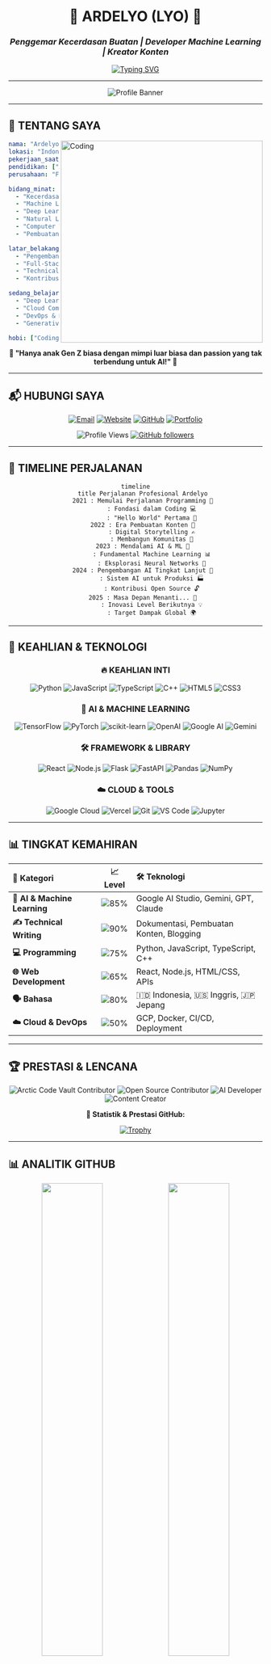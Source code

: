 <div align="center">

# 🌟 **ARDELYO (LYO)** 🌟
### *Penggemar Kecerdasan Buatan | Developer Machine Learning | Kreator Konten*

[![Typing SVG](https://readme-typing-svg.herokuapp.com?font=Fira+Code&weight=500&size=24&pause=1000&color=00D9FF&center=true&vCenter=true&width=700&lines=Selamat+Datang+di+Alam+Semesta+Digital+Saya+%F0%9F%9A%80;Penggemar+AI+%26+ML+dari+Indonesia+%F0%9F%A4%96;Koding+dengan+Tujuan%2C+Berkarya+dengan+Passion+%E2%9C%A8;Membangun+Teknologi+Masa+Depan+Hari+Ini+%F0%9F%8C%8F)](https://git.io/typing-svg)

---

![Profile Banner](https://capsule-render.vercel.app/api?type=waving&color=gradient&customColorList=6,11,20&height=300&section=header&text=PORTFOLIO%20ARDELYO&fontSize=50&fontColor=ffffff&animation=fadeIn&fontAlignY=38&desc=Developer%20AI%20Penuh%20Passion%20dari%20Indonesia&descAlignY=55&descAlign=50)

</div>

---

## 🎯 **TENTANG SAYA**

<img align="right" alt="Coding" width="400" src="https://raw.githubusercontent.com/devSouvik/devSouvik/master/gif3.gif">

```yaml
nama: "Ardelyo (Lyo)"
lokasi: "Indonesia 🇮🇩"
pekerjaan_saat_ini: "Mahasiswa & Developer AI/ML"
pendidikan: ["Artificial Intelligence", "Machine Learning"]
perusahaan: "Freelancer & Kontributor Open Source"

bidang_minat: 
  - "Kecerdasan Buatan 🤖"
  - "Machine Learning 📊"
  - "Deep Learning 🧠"
  - "Natural Language Processing 💬"
  - "Computer Vision 👁️"
  - "Pembuatan Konten ✍️"

latar_belakang_teknis:
  - "Pengembangan AI/ML"
  - "Full-Stack Development"
  - "Technical Writing"
  - "Kontribusi Open Source"

sedang_belajar: 
  - "Deep Learning Tingkat Lanjut 🎓"
  - "Cloud Computing ☁️"
  - "DevOps & MLOps 🔧"
  - "Generative AI 🎨"

hobi: ["Coding 💻", "Menulis ✍️", "Belajar Teknologi Baru 📚", "Membangun Komunitas 🤝"]
```

<div align="center">

**💫 "Hanya anak Gen Z biasa dengan mimpi luar biasa dan passion yang tak terbendung untuk AI!" 💫**

</div>

---

## 📬 **HUBUNGI SAYA**

<div align="center">

[![Email](https://img.shields.io/badge/Gmail-D14836?style=for-the-badge&logo=gmail&logoColor=white)](mailto:tahubulatlio12@gmail.com)
[![Website](https://img.shields.io/badge/Website-FF6B6B?style=for-the-badge&logo=google-chrome&logoColor=white)](https://bit.ly/ardelyo)
[![GitHub](https://img.shields.io/badge/GitHub-100000?style=for-the-badge&logo=github&logoColor=white)](https://github.com/Ardelyo)
[![Portfolio](https://img.shields.io/badge/Portfolio-4ECDC4?style=for-the-badge&logo=About.me&logoColor=white)](https://bit.ly/ardelyo)

![Profile Views](https://komarev.com/ghpvc/?username=ardelyo&color=blueviolet&style=for-the-badge&label=TAMPILAN+PROFIL)
[![GitHub followers](https://img.shields.io/github/followers/Ardelyo?logo=GitHub&style=for-the-badge)](https://github.com/Ardelyo)

</div>

---

## 🚀 **TIMELINE PERJALANAN**

<div align="center">

```mermaid
timeline
    title Perjalanan Profesional Ardelyo
    2021 : Memulai Perjalanan Programming 🚀
         : Fondasi dalam Coding 💻
         : "Hello World" Pertama 👋
    2022 : Era Pembuatan Konten 📝
         : Digital Storytelling ✍️
         : Membangun Komunitas 🤝
    2023 : Mendalami AI & ML 🤖
         : Fundamental Machine Learning 📊
         : Eksplorasi Neural Networks 🧠
    2024 : Pengembangan AI Tingkat Lanjut 🌟
         : Sistem AI untuk Produksi 🏭
         : Kontribusi Open Source 🔓
    2025 : Masa Depan Menanti... 🚀
         : Inovasi Level Berikutnya 💡
         : Target Dampak Global 🌍
```

</div>

---

## 💪 **KEAHLIAN & TEKNOLOGI**

<div align="center">

### 🔥 **KEAHLIAN INTI**

![Python](https://img.shields.io/badge/Python-FFD43B?style=for-the-badge&logo=python&logoColor=blue)
![JavaScript](https://img.shields.io/badge/JavaScript-323330?style=for-the-badge&logo=javascript&logoColor=F7DF1E)
![TypeScript](https://img.shields.io/badge/TypeScript-007ACC?style=for-the-badge&logo=typescript&logoColor=white)
![C++](https://img.shields.io/badge/C%2B%2B-00599C?style=for-the-badge&logo=c%2B%2B&logoColor=white)
![HTML5](https://img.shields.io/badge/HTML5-E34F26?style=for-the-badge&logo=html5&logoColor=white)
![CSS3](https://img.shields.io/badge/CSS3-1572B6?style=for-the-badge&logo=css3&logoColor=white)

### 🤖 **AI & MACHINE LEARNING**

![TensorFlow](https://img.shields.io/badge/TensorFlow-FF6F00?style=for-the-badge&logo=tensorflow&logoColor=white)
![PyTorch](https://img.shields.io/badge/PyTorch-EE4C2C?style=for-the-badge&logo=pytorch&logoColor=white)
![scikit-learn](https://img.shields.io/badge/scikit--learn-F7931E?style=for-the-badge&logo=scikit-learn&logoColor=white)
![OpenAI](https://img.shields.io/badge/OpenAI-412991?style=for-the-badge&logo=openai&logoColor=white)
![Google AI](https://img.shields.io/badge/Google%20AI-4285F4?style=for-the-badge&logo=google&logoColor=white)
![Gemini](https://img.shields.io/badge/Gemini-8E75B2?style=for-the-badge&logo=google&logoColor=white)

### 🛠️ **FRAMEWORK & LIBRARY**

![React](https://img.shields.io/badge/React-20232A?style=for-the-badge&logo=react&logoColor=61DAFB)
![Node.js](https://img.shields.io/badge/Node.js-339933?style=for-the-badge&logo=nodedotjs&logoColor=white)
![Flask](https://img.shields.io/badge/Flask-000000?style=for-the-badge&logo=flask&logoColor=white)
![FastAPI](https://img.shields.io/badge/FastAPI-009688?style=for-the-badge&logo=FastAPI&logoColor=white)
![Pandas](https://img.shields.io/badge/Pandas-2C2D72?style=for-the-badge&logo=pandas&logoColor=white)
![NumPy](https://img.shields.io/badge/Numpy-777BB4?style=for-the-badge&logo=numpy&logoColor=white)

### ☁️ **CLOUD & TOOLS**

![Google Cloud](https://img.shields.io/badge/Google_Cloud-4285F4?style=for-the-badge&logo=google-cloud&logoColor=white)
![Vercel](https://img.shields.io/badge/Vercel-000000?style=for-the-badge&logo=vercel&logoColor=white)
![Git](https://img.shields.io/badge/GIT-E44C30?style=for-the-badge&logo=git&logoColor=white)
![VS Code](https://img.shields.io/badge/VSCode-0078D4?style=for-the-badge&logo=visual%20studio%20code&logoColor=white)
![Jupyter](https://img.shields.io/badge/Jupyter-F37626.svg?&style=for-the-badge&logo=Jupyter&logoColor=white)

</div>

---

## 📊 **TINGKAT KEMAHIRAN**

<div align="center">

| 🎯 **Kategori** | 📈 **Level** | 🛠️ **Teknologi** |
|:---|:---:|:---|
| **🤖 AI & Machine Learning** | ![85%](https://progress-bar.dev/85?color=00d4aa&width=200) | Google AI Studio, Gemini, GPT, Claude |
| **✍️ Technical Writing** | ![90%](https://progress-bar.dev/90?color=ff6b6b&width=200) | Dokumentasi, Pembuatan Konten, Blogging |
| **💻 Programming** | ![75%](https://progress-bar.dev/75?color=4ecdc4&width=200) | Python, JavaScript, TypeScript, C++ |
| **🌐 Web Development** | ![65%](https://progress-bar.dev/65?color=45b7d1&width=200) | React, Node.js, HTML/CSS, APIs |
| **🗣️ Bahasa** | ![80%](https://progress-bar.dev/80?color=f9ca24&width=200) | 🇮🇩 Indonesia, 🇺🇸 Inggris, 🇯🇵 Jepang |
| **☁️ Cloud & DevOps** | ![50%](https://progress-bar.dev/50?color=6c5ce7&width=200) | GCP, Docker, CI/CD, Deployment |

</div>

---

## 🏆 **PRESTASI & LENCANA**

<div align="center">

![Arctic Code Vault Contributor](https://img.shields.io/badge/Kontributor_Arctic_Code_Vault-2020-blue?style=for-the-badge&logo=github)
![Open Source Contributor](https://img.shields.io/badge/Kontributor_Open_Source-2023-green?style=for-the-badge&logo=opensource)
![AI Developer](https://img.shields.io/badge/Developer_AI-2024-purple?style=for-the-badge&logo=artificial-intelligence)
![Content Creator](https://img.shields.io/badge/Kreator_Konten-2022-orange?style=for-the-badge&logo=youtube)

**🎯 Statistik & Prestasi GitHub:**

[![Trophy](https://github-profile-trophy.vercel.app/?username=ardelyo&theme=darkhub&column=4&margin-w=15&margin-h=15)](https://github.com/ardelyo)

</div>

---

## 📊 **ANALITIK GITHUB**

<div align="center">

<img width="49%" src="https://github-readme-stats.vercel.app/api?username=ardelyo&show_icons=true&theme=tokyonight&hide_border=true" />
<img width="49%" src="https://github-readme-streak-stats.herokuapp.com/?user=ardelyo&theme=tokyonight&hide_border=true" />

<img width="70%" src="https://github-readme-stats.vercel.app/api/top-langs/?username=ardelyo&layout=compact&theme=tokyonight&hide_border=true" />

![GitHub Activity Graph](https://github-readme-activity-graph.vercel.app/graph?username=ardelyo&theme=tokyo-night&hide_border=true)

**📈 Statistik Kontribusi:**
- 🔥 **340+** Kontribusi dalam setahun terakhir
- 📦 **15+** Repository Publik  
- ⭐ **50+** Bintang yang Diterima
- 🤝 **21+** Pull Request dalam proyek kolaboratif

</div>

---

## 🚀 **PROYEK UNGGULAN**

<div align="center">

### 🌟 **PROYEK AKTIF**

</div>

<table align="center">
<tr>
<td width="50%">

### 🧠 **Deep Thought AI**
[![Repo Card](https://github-readme-stats.vercel.app/api/pin/?username=ardelyo&repo=deep-thought-ai&theme=tokyonight&hide_border=true)](https://github.com/ardelyo)

**🎯 Sistem AI Multi-Agent**
- 🤖 Integrasi Google Gemini
- 🧠 Proses Pemikiran Kritis
- 🔄 Pemecahan Masalah Iteratif
- 📊 Analisis Query Kompleks

**Tech:** `Python` `Gemini API` `Machine Learning`

</td>
<td width="50%">

### 🎭 **Lya AI Personality**
[![Repo Card](https://github-readme-stats.vercel.app/api/pin/?username=ardelyo&repo=lya-ai&theme=tokyonight&hide_border=true)](https://github.com/ardelyo)

**🎪 Kepribadian AI Kustom**
- 🧠 Respons Terpersonalisasi
- 💬 Natural Language Processing
- 🎨 Interaksi Kreatif
- 📈 Pembelajaran Adaptif

**Tech:** `Google Gemini` `NLP` `Integrasi API`

</td>
</tr>
<tr>
<td width="50%">

### 🌍 **Platform OurCreativity**
[![Repo Card](https://github-readme-stats.vercel.app/api/pin/?username=ardelyo&repo=ourcreativity&theme=tokyonight&hide_border=true)](https://github.com/ardelyo)

**🏛️ Hub Komunitas**
- 👥 Profil Tim
- 📰 Berita & Update
- 💬 Fitur Komunitas
- 📱 Desain Responsif

**Tech:** `JavaScript` `HTML/CSS` `Manajemen Komunitas`

</td>
<td width="50%">

### 📝 **PaperFlow Writing**
[![Repo Card](https://github-readme-stats.vercel.app/api/pin/?username=ardelyo&repo=paperflow&theme=tokyonight&hide_border=true)](https://github.com/ardelyo)

**✍️ Platform Menulis Elegan**
- 📖 Rich Text Editor
- 🎨 UI/UX yang Indah
- 📂 Manajemen Dokumen
- 🤝 Fitur Kolaboratif

**Tech:** `TypeScript` `React` `Node.js`

</td>
</tr>
</table>

<div align="center">

### 🎪 **PROYEK LAINNYA YANG MENARIK**

[![CodeX AI Assistant](https://img.shields.io/badge/CodeX_AI_Assistant-Python-blue?style=for-the-badge&logo=python)](https://github.com/ardelyo)
[![Klasifikasi Sampah](https://img.shields.io/badge/Klasifikasi_Sampah-JavaScript-yellow?style=for-the-badge&logo=javascript)](https://github.com/ardelyo)
[![Tebakan Kata AI](https://img.shields.io/badge/Tebakan_Kata_AI-C++-red?style=for-the-badge&logo=cplusplus)](https://github.com/ardelyo)
[![Koleksi Python](https://img.shields.io/badge/Proyek_Python-Koleksi-green?style=for-the-badge&logo=python)](https://github.com/ardelyo)

</div>

---

## 🎓 **PEMBELAJARAN & PENGEMBANGAN**

<div align="center">

### 📚 **Fokus Pembelajaran Saat Ini**

<table>
<tr>
<td align="center" width="25%">
<img src="https://img.icons8.com/color/96/000000/artificial-intelligence.png"/>
<br><strong>AI/ML Tingkat Lanjut</strong>
<br><em>Deep Learning</em>
<br><em>Neural Networks</em>
</td>
<td align="center" width="25%">
<img src="https://img.icons8.com/color/96/000000/cloud.png"/>
<br><strong>Cloud Computing</strong>
<br><em>GCP & AWS</em>
<br><em>Serverless</em>
</td>
<td align="center" width="25%">
<img src="https://img.icons8.com/color/96/000000/devops.png"/>
<br><strong>DevOps & MLOps</strong>
<br><em>CI/CD Pipelines</em>
<br><em>Model Deployment</em>
</td>
<td align="center" width="25%">
<img src="https://img.icons8.com/color/96/000000/react-native.png"/>
<br><strong>Full-Stack Dev</strong>
<br><em>Ekosistem React</em>
<br><em>Modern Web APIs</em>
</td>
</tr>
</table>

### 🏅 **Sertifikasi & Kursus**

![Sedang Berjalan](https://img.shields.io/badge/Status-Sedang_Berjalan-orange?style=for-the-badge)

- 🎯 **Sertifikasi Google Cloud AI/ML**
- 📊 **Fundamental AWS Machine Learning**  
- ⚛️ **Pengembangan React Tingkat Lanjut**
- 🐍 **Spesialisasi Python untuk Data Science**
- 🤖 **Deep Learning dengan TensorFlow & PyTorch**

</div>

---

## 💡 **FILOSOFI & VISI**

<div align="center">

```ascii
╔═══════════════════════════════════════════════════════════════╗
║  "Teknologi terbaik adalah yang tidak hanya memecahkan        ║
║   masalah, tetapi juga menginspirasi orang untuk bermimpi     ║
║   lebih besar dan menciptakan masa depan yang lebih baik."    ║
║                                                               ║
║                        - Ardelyo (Lyo)                       ║
╚═══════════════════════════════════════════════════════════════╝
```

### 🎯 **MISI SAYA**

<table align="center">
<tr>
<td align="center" width="33%">
<img src="https://img.icons8.com/color/64/000000/light-on.png"/>
<br><strong>🚀 BERINOVASI</strong>
<br><em>Menciptakan solusi AI yang berdampak positif untuk Indonesia dan dunia</em>
</td>
<td align="center" width="33%">
<img src="https://img.icons8.com/color/64/000000/sharing.png"/>
<br><strong>🤝 BERBAGI</strong>
<br><em>Membagikan pengetahuan dan membangun komunitas developer yang kuat</em>
</td>
<td align="center" width="33%">
<img src="https://img.icons8.com/color/64/000000/upgrade.png"/>
<br><strong>📈 BERKEMBANG</strong>
<br><em>Terus belajar, tumbuh, dan menginspirasi generasi mendatang</em>
</td>
</tr>
</table>

**🌟 VISI 2030:** *Menjadi AI Engineer terdepan yang menciptakan teknologi ethical dan accessible untuk semua kalangan*

</div>

---

## 🎪 **FAKTA MENARIK & MINAT**

<div align="center">

<img align="right" alt="Fun Facts" width="300" src="https://media.giphy.com/media/L8K62iTDkzGX6/giphy.gif">

```python
class ArdeLyo:
    def __init__(self):
        self.umur = "Gen Z"
        self.lokasi = "Indonesia 🇮🇩"
        self.kepribadian = ["Penasaran", "Kreatif", "Tekun"]
        self.quote_favorit = "Koding dengan Tujuan, Berkarya dengan Passion"
        
    def rutinitas_harian(self):
        aktivitas = [
            "☕ Kopi + Koding",
            "🤖 Riset AI", 
            "📚 Belajar Teknologi Baru",
            "✍️ Menulis & Blogging",
            "🎮 Gaming (kadang-kadang)",
            "🌙 Bermimpi Besar"
        ]
        return aktivitas
    
    def fakta_menarik(self):
        return {
            "🎵": "Suka coding dengan musik lo-fi",
            "🌃": "Developer nocturnal",
            "🍜": "Ahli mie instan",
            "📱": "Selalu penasaran dengan aplikasi baru",
            "🎯": "Yakin AI akan mengubah segalanya",
            "🚀": "Bermimpi bekerja di perusahaan teknologi besar"
        }

# Inisialisasi developer yang luar biasa
lyo = ArdeLyo()
print("Siap mengubah dunia! 🌍✨")
```

</div>

---

## 🤝 **MARI BERKOLABORASI!**

<div align="center">

### 🎯 **TERBUKA UNTUK PELUANG**

<table>
<tr>
<td align="center" width="25%">
<img src="https://img.icons8.com/color/64/000000/briefcase.png"/>
<br><strong>💼 PELUANG KERJA</strong>
<br><em>Magang, Freelance, Full-time</em>
<br><em>Posisi Developer AI/ML</em>
</td>
<td align="center" width="25%">
<img src="https://img.icons8.com/color/64/000000/collaboration.png"/>
<br><strong>🤝 KOLABORASI</strong>
<br><em>Proyek Open Source</em>
<br><em>Riset & Inovasi</em>
</td>
<td align="center" width="25%">
<img src="https://img.icons8.com/color/64/000000/chat.png"/>
<br><strong>💬 DISKUSI</strong>
<br><em>Tren AI/ML</em>
<br><em>Inovasi Teknologi</em>
</td>
<td align="center" width="25%">
<img src="https://img.icons8.com/color/64/000000/mentor.png"/>
<br><strong>👨‍🏫 MENTORSHIP</strong>
<br><em>Belajar dari Senior</em>
<br><em>Membantu Junior</em>
</td>
</tr>
</table>

### 📞 **HUBUNGI SAYA**

[![Email](https://img.shields.io/badge/📧_Email_Saya-tahubulatlio12@gmail.com-D14836?style=for-the-badge&logo=gmail&logoColor=white)](mailto:tahubulatlio12@gmail.com)
[![Portfolio](https://img.shields.io/badge/🌐_Kunjungi_Portfolio-bit.ly/ardelyo-FF6B6B?style=for-the-badge&logo=google-chrome&logoColor=white)](https://bit.ly/ardelyo)
[![GitHub](https://img.shields.io/badge/💻_Follow_GitHub-Ardelyo-100000?style=for-the-badge&logo=github&logoColor=white)](https://github.com/Ardelyo)

**⚡ Waktu Respons:** Biasanya dalam 24 jam  
**🌍 Zona Waktu:** WIB (UTC+7) - Indonesia  
**💬 Bahasa:** Indonesia, Inggris, Jepang  

</div>

---

<div align="center">

![Footer](https://capsule-render.vercel.app/api?type=waving&color=gradient&customColorList=6,11,20&height=100&section=footer)

### 💫 **TERIMA KASIH SUDAH BERKUNJUNG!** 💫

**⭐ Beri bintang pada repository ini jika Anda merasa menarik!**  
**🔔 Follow untuk proyek keren dan update terbaru!**

---

**🎯 "Masa depan milik mereka yang belajar, beradaptasi, dan berkreasi!"**

[![Dibuat dengan ❤️](https://img.shields.io/badge/Dibuat_dengan-❤️_di_Indonesia-red?style=for-the-badge)](https://github.com/ardelyo)
[![Terakhir Diperbarui](https://img.shields.io/badge/Terakhir_Diperbarui-Juni_2025-blue?style=for-the-badge)](https://github.com/ardelyo)

*Dibuat dengan passion oleh **ARDELYO** | Terus berinovasi! 🚀*

</div>
